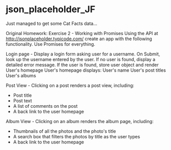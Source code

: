# json_placeholder_JF

Just managed to get some Cat Facts data... 

Original Homework: 
Exercise 2 - Working with Promises
Using the API at http://jsonplaceholder.typicode.com/ create an app with the following functionality. Use Promises for everything.

Login page - Display a login form asking user for a username.
On Submit, look up the username entered by the user.
If no user is found, display a detailed error message.
If the user is found, store user object and render User's homepage
User's homepage displays:
User's name
User's post titles
User's albums

Post View - Clicking on a post renders a post view, including:
   - Post title
   - Post text
   - A list of comments on the post
   - A back link to the user homepage
   
Album View - Clicking on an album renders the album page, including:
   - Thumbnails of all the photos and the photo's title
   - A search box that filters the photos by title as the user types
   - A back link to the user homepage
